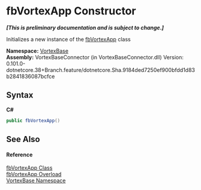 # fbVortexApp Constructor 
 _**\[This is preliminary documentation and is subject to change.\]**_

Initializes a new instance of the <a href="T_VortexBase_fbVortexApp.md">fbVortexApp</a> class

**Namespace:**&nbsp;<a href="N_VortexBase.md">VortexBase</a><br />**Assembly:**&nbsp;VortexBaseConnector (in VortexBaseConnector.dll) Version: 0.101.0-dotnetcore.38+Branch.feature/dotnetcore.Sha.9184ded7250ef900bfdd1d83b2841836087bcfce

## Syntax

**C#**<br />
``` C#
public fbVortexApp()
```


## See Also


#### Reference
<a href="T_VortexBase_fbVortexApp.md">fbVortexApp Class</a><br /><a href="Overload_VortexBase_fbVortexApp__ctor.md">fbVortexApp Overload</a><br /><a href="N_VortexBase.md">VortexBase Namespace</a><br />